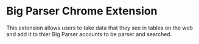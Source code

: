 # Big Parser Chrome Extension
This extension allows users to take data that they see in tables on the web and add it to thier Big Parser accounts to be parser and searched.